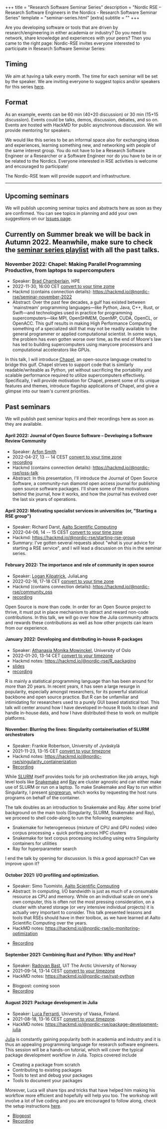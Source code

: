 +++
title = "Research Software Seminar Series"
description = "Nordic RSE – Research Software Engineers in the Nordics - Research Software Seminar Series"
template = "seminar-series.html"
[extra]
subtitle = ""
+++

Are you developing software or tools that are driven by research/engineering in
either academia or industry?  Do you need to network, share knowledge and
experiences with your peers?  Then you came to the right page: Nordic-RSE
invites everyone interested to participate in Research Software Seminar Series:


## Timing

We aim at having a talk every month.
The time for each seminar will be set by the speaker.
We are inviting everyone to suggest topics and/or speakers for this series [here](https://github.com/nordic-rse/nordic-rse.github.io/issues).

## Format

As an example, events can be 60 min (40+20 discussion) or 30 min (15+15
discussion).  Events could be talks, demos, discussion, debates, and so on.
Events are hosted with HackMD for public asynchronous discussion.  We will
provide mentoring for speakers.

We would like this series to be an informal space also for exchanging ideas and
experiences, learning something new, and networking with people of the same
interest group. You do not have to be a Research Software Engineer or a
Researcher or a Software Engineer nor do you have to be in or be related to the
Nordics. Everyone interested in RSE activities is welcome and encouraged to
participate!

The Nordic-RSE team will provide support and infrastructure.

---

## Upcoming seminars

We will publish upcoming seminar topics and abstracts here as soon as they are confirmed.
You can see topics in planning and add your own suggestions on our [Issues page](https://github.com/nordic-rse/nordic-rse.github.io/issues).

**Currently on Summer break** we will be back in Autumn 2022. Meanwhile, make sure to check the [seminar series playlist](https://www.youtube.com/playlist?list=PLftRaVXG5xM4zRcUKZUAPOiBqhSlZ91kl) with all the past talks.
---

### November 2022: Chapel: Making Parallel Programming Productive, from laptops to supercomputers

- Speaker: [Brad Chamberlain](https://homes.cs.washington.edu/~bradc/), HPE
- 2022-11-30, 16:00 CET [convert to your time zome](https://arewemeetingyet.com/Helsinki/2022-11-30/17:00)
- Hackmd (contains connection details): <https://hackmd.io/@nordic-rse/seminar-november-2022>
- Abstract:
Over the past few decades, a gulf has existed between 'mainstream' programming languages—like Python, Java, C++, Rust, or Swift—and  technologies used in practice for programming supercomputers—like MPI, OpenSHMEM, OpenMP, CUDA, OpenCL, or OpenACC.
This gulf results in making High Performance Computing something of a specialized skill that may not  be readily available to the general programmer or applied computational scientist.
In some ways, the problem has even gotten worse over time, as the end of Moore's law has led to building supercomputers using manycore processors and computational accelerators like GPUs.

In this talk, I will introduce [Chapel](https://chapel-lang.org/), an open-source language created to bridge this gulf.
Chapel strives to support code that is similarly readable/writeable as Python, yet without sacrificing the portability and scalable performance required to utilize supercomputers effectively. 
Specifically, I will provide motivation for Chapel, present some of its unique features and themes, introduce flagship applications of Chapel, and give a glimpse into our team's current priorities.

## Past seminars

We will publish past seminar topics and their recordings here as soon as they are available.

#### April 2022: Journal of Open Source Software – Developing a Software Review Community

- Speaker: [Arfon Smith](https://www.arfon.org/)
- 2022-04-27, 13 -- 14 CEST [convert to your time zone](https://arewemeetingyet.com/Helsinki/2022-04-27/14:00)
- [recording](https://youtu.be/Dvmi9tq550Q)
- Hackmd (contains connection details): <https://hackmd.io/@nordic-rse/joss-talk>
- Abstract: In this presentation, I'll introduce the Journal of Open Source Software, a community-run diamond open access journal for publishing open source software packages. I'll share some of the motivations behind the journal, how it works, and how the journal has evolved over the last six years of operations.

#### April 2022: Motivating specialist services in universities (or, "Starting a RSE group")

- Speaker: Richard Darst, [Aalto Scientific Computing](https://scicomp.aalto.fi/)
- 2022-04-06, 14 -- 15 CEST [convert to your time zone](https://arewemeetingyet.com/Helsinki/2022-04-06/15:00)
- Hackmd: <https://hackmd.io/@nordic-rse/starting-rse-group>
- Summary: I've gotten several requests about "what is your advice for
  starting a RSE service", and I will lead a discussion on this in the
  seminar series.

#### February 2022: The importance and role of community in open source

- Speaker: [Logan Kilpatrick](https://twitter.com/officiallogank), JuliaLang
- 2022-02-16, 17-18 CET [convert to your time zone](https://arewemeetingyet.com/Stockholm/2022-02-16/17:00)
- Hackmd (contains connection details): <https://hackmd.io/@nordic-rse/community_oss>
- [recording](https://youtu.be/R4-M1YGm6z8)

Open Source is more than code. In order for an Open Source project to thrive, it must put in place mechanism to attract and reward non-code contributions. In this talk, we will go over how the Julia community attracts and rewards these contributions as well as how other projects can learn from our experience.

#### January 2022: Developing and distributing in-house R-packages
- Speaker: [Athanasia Monika Mowinckel](https://drmowinckels.io/about/), University of Oslo
- 2022-01-20, 13-14 CET [convert to your timezone](https://arewemeetingyet.com/Stockholm/2022-01-20/13:00)
- Hackmd notes: <https://hackmd.io/@nordic-rse/R_packaging>
- [slides](https://athanasiamo.github.io/talks/slides/2022.01.20-rse-pgk/#1)
- [recording](https://youtu.be/i2fnLtED86E)

R is mainly a statistical programming language than has been around for more than 20 years. In recent years, it has seen a large resurge in popularity, especially amongst researchers, for its powerful statistical backbone and open source practice. But R can be unfamiliar and intimidating for researchers used to a purely GUI based statistical tool. This talk will center around how I have developed in-house R tools to clean and handle in-house data, and how I have distributed these to work on multiple platforms.

#### November: Blurring the lines: Singularity containerisation of SLURM orchestrators
- Speaker: Frankie Robertson, University of Jyväskylä
- 2021-11-23, 13-15 CET [convert to your timezone](https://arewemeetingyet.com/Stockholm/2021-11-23/13:00)
- Hackmd notes: <https://hackmd.io/@nordic-rse/singularity_containerization>
- [Recording](https://youtu.be/revklPtujtE)

While [SLURM](https://slurm.schedmd.com) itself provides tools for job
orchestration like job arrays, high level tools like
[Snakemake](https://snakemake.github.io/) and [Ray](https://www.ray.io/) are
cluster agnostic and can either make use of SLURM or run on a laptop. To make
Snakemake and Ray to run within Singularity, I present
[singreqrun](https://github.com/frankier/singreqrun), which works by requesting
the host runs programs on behalf of the container.

The talk doubles as an introduction to Snakemake and Ray. After some brief
background on the main tools (Singularity, SLURM, Snakemake and Ray), we
proceed to shell code-along to run the following examples:

 * Snakemake for heterogeneous (mixture of CPU and GPU nodes) video corpus
   processing + quick porting across HPC clusters
 * Snakemake for text corpus processing including using extra Singularity
   containers for utilities
 * Ray for hyperparameter search

I end the talk by opening for discussion. Is this a good approach? Can we
improve upon it?

#### October 2021: I/O profiling and optimization.
- Speaker: Simo Tuomisto, [Aalto Scientific
  Computing](https://scicomp.aalto.fi)
- Abstract: In computing, I/O bandwidth is just as much of a
  consumable resource as CPU and memory.  While on an individual scale
  on one's own computer, this is often not the most pressing
  consideration, on a cluster with shared storage (or very intensive
  individual projects) it is actually very important to consider.
  This talk presented lessons and tools that RSEs should have in
  their toolbox, as we have learned at Aalto Scientific Computing over
  the years.
- HackMD notes: <https://hackmd.io/@nordic-rse/io-monitoring-optimization>

* [Recording](https://youtu.be/mtKZbDtZ7PE)

#### September 2021: Combining Rust and Python: Why and How?

- Speaker: [Radovan Bast](https://bast.fr/), UiT The Arctic University of Norway
- 2021-09-14, 13-14 CEST [convert to your timezone](https://arewemeetingyet.com/Stockholm/2021-09-14/13:00)
- HackMD notes: <https://hackmd.io/@nordic-rse/rust-python>

* Blogpost: coming soon
* [Recording](https://youtu.be/UQF2Ez8GyL8)


#### August 2021: Package development in Julia

- Speaker: [Luca Ferranti](https://lucaferranti.github.io), University of Vaasa, Finland.
- 2021-08-18, 13-16 CEST [convert to your timezone](https://arewemeetingyet.com/Stockholm/2021-08-18/13:00).
- HackMD notes: <https://hackmd.io/@nordic-rse/package-development-julia>

[Julia](https://julialang.org/) is constantly gaining popularity both in academia and industry and it is thus an appealing programming language for research software engineers. This session will be a hands-on tutorial, which will cover the typical package development workflow in Julia. Topics covered include
  - Creating a package from scratch
  - Contributing to existing packages
  - Tools to test and debug your packages
  - Tools to document your packages

Moreover, Luca will share tips and tricks that have helped him making his workflow more efficient and hopefully will help you too.
The workshop will involve a lot of live coding and you are encouraged to follow along, check the setup instructions [here](https://hackmd.io/@nordic-rse/package-development-julia).

* [Blogpost](https://nordic-rse.org/blog/seminar-report-julia-package/)
* [Recording](https://www.youtube.com/watch?v=oHsLmaHSHd8)
